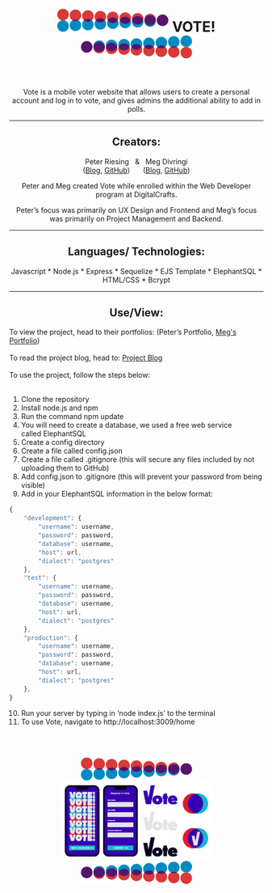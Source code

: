 <h1 align="center"> 
<img src="public/article/left.png" alt="brand">
VOTE!
<img src="public/article/right.png" alt="brand">
</h1>

<br>
<p align="center">
Vote is a mobile voter website that allows users to create a personal account and log in to vote, and gives admins the additional ability to add in polls. </p>

---
<h2 align="center">Creators:</h2>
<p align="center">
Peter Riesing 
&nbsp; & &nbsp;
Meg Divringi 
<br>
(<a href="https://github.com">Blog</a>, <a href="https://github.com/peterriesing">GitHub</a>) 
&ensp; &ensp;
(<a href="https://dev.to/megdiv">Blog</a>, <a href="https://github.com/Meg-Div">GitHub</a>)
</p>
<p align="center">Peter and Meg created Vote while enrolled within the Web Developer program at DigitalCrafts. </p>
<p align="center">Peter’s focus was primarily on UX Design and Frontend and Meg’s focus was primarily on Project Management and Backend.</p>

---
<h2 align="center">Languages/ Technologies:</h2>
<p align="center">
Javascript
* Node.js
* Express
* Sequelize
* EJS Template
* ElephantSQL
* HTML/CSS
* Bcrypt
</p>

---
<h2 align="center">Use/View:</h2>
To view the project, head to their portfolios: (Peter’s Portfolio, <a href="https://meg-div.github.io/">Meg's Portfolio</a>)
<br><br>
To read the project blog, head to: <a href="https://dev.to/megdiv/vote-58eb"> Project Blog</a>
<br><br>
To use the project, follow the steps below:
<br>
<br>

1. Clone the repository
2. Install node.js and npm
3. Run the command npm update
4. You will need to create a database, we used a free web service called ElephantSQL
5. Create a config directory
6. Create a file called config.json
7. Create a file called .gitignore (this will secure any files included by not uploading them to GitHub)
8. Add config.json to .gitignore (this will prevent your password from being visible)
9. Add in your ElephantSQL information in the below format:
```js
{ 
    "development": {
        "username": username,
        "password": password,
        "database": username,
        "host": url,
        "dialect": "postgres"
    },
    "test": {
        "username": username,
        "password": password,
        "database": username,
        "host": url,
        "dialect": "postgres"
    },
    "production": { 
        "username": username,
        "password": password,
        "database": username,
        "host": url,
        "dialect": "postgres"
    },
}
```
10. Run your server by typing in ‘node index.js’ to the terminal
11. To use Vote, navigate to http://localhost:3009/home

<br>
<br>
<p align="center"> 
<img src="public/article/left.png" alt="brand">
<img width="300" height="auto" src="public/article/brand.jpg" alt="brand">
<img src="public/article/right.png" alt="brand">
</p>
